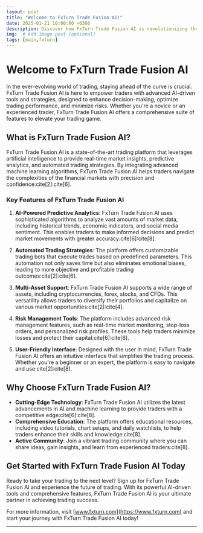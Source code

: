 ```yaml
---
layout: post
title: "Welcome to FxTurn Trade Fusion AI!"
date: 2025-01-21 10:00:00 +0300
description: Discover how FxTurn Trade Fusion AI is revolutionizing the trading landscape with cutting-edge AI-driven strategies and tools. # Add post description (optional)
img:  # Add image post (optional)
tags: [main,fxturn]
---
```


# Welcome to FxTurn Trade Fusion AI

In the ever-evolving world of trading, staying ahead of the curve is crucial. FxTurn Trade Fusion AI is here to empower traders with advanced AI-driven tools and strategies, designed to enhance decision-making, optimize trading performance, and minimize risks. Whether you're a novice or an experienced trader, FxTurn Trade Fusion AI offers a comprehensive suite of features to elevate your trading game.

## What is FxTurn Trade Fusion AI?

FxTurn Trade Fusion AI is a state-of-the-art trading platform that leverages artificial intelligence to provide real-time market insights, predictive analytics, and automated trading strategies. By integrating advanced machine learning algorithms, FxTurn Trade Fusion AI helps traders navigate the complexities of the financial markets with precision and confidence:cite[2]:cite[6].

### Key Features of FxTurn Trade Fusion AI

1. **AI-Powered Predictive Analytics**: FxTurn Trade Fusion AI uses sophisticated algorithms to analyze vast amounts of market data, including historical trends, economic indicators, and social media sentiment. This enables traders to make informed decisions and predict market movements with greater accuracy:cite[6]:cite[8].

2. **Automated Trading Strategies**: The platform offers customizable trading bots that execute trades based on predefined parameters. This automation not only saves time but also eliminates emotional biases, leading to more objective and profitable trading outcomes:cite[2]:cite[6].

3. **Multi-Asset Support**: FxTurn Trade Fusion AI supports a wide range of assets, including cryptocurrencies, forex, stocks, and CFDs. This versatility allows traders to diversify their portfolios and capitalize on various market opportunities:cite[2]:cite[4].

4. **Risk Management Tools**: The platform includes advanced risk management features, such as real-time market monitoring, stop-loss orders, and personalized risk profiles. These tools help traders minimize losses and protect their capital:cite[6]:cite[8].

5. **User-Friendly Interface**: Designed with the user in mind, FxTurn Trade Fusion AI offers an intuitive interface that simplifies the trading process. Whether you're a beginner or an expert, the platform is easy to navigate and use:cite[2]:cite[8].

## Why Choose FxTurn Trade Fusion AI?

- **Cutting-Edge Technology**: FxTurn Trade Fusion AI utilizes the latest advancements in AI and machine learning to provide traders with a competitive edge:cite[6]:cite[8].
- **Comprehensive Education**: The platform offers educational resources, including video tutorials, chart setups, and daily watchlists, to help traders enhance their skills and knowledge:cite[8].
- **Active Community**: Join a vibrant trading community where you can share ideas, gain insights, and learn from experienced traders:cite[8].

## Get Started with FxTurn Trade Fusion AI Today

Ready to take your trading to the next level? Sign up for FxTurn Trade Fusion AI and experience the future of trading. With its powerful AI-driven tools and comprehensive features, FxTurn Trade Fusion AI is your ultimate partner in achieving trading success.

For more information, visit [www.fxturn.com](https://www.fxturn.com) and start your journey with FxTurn Trade Fusion AI today!

---
